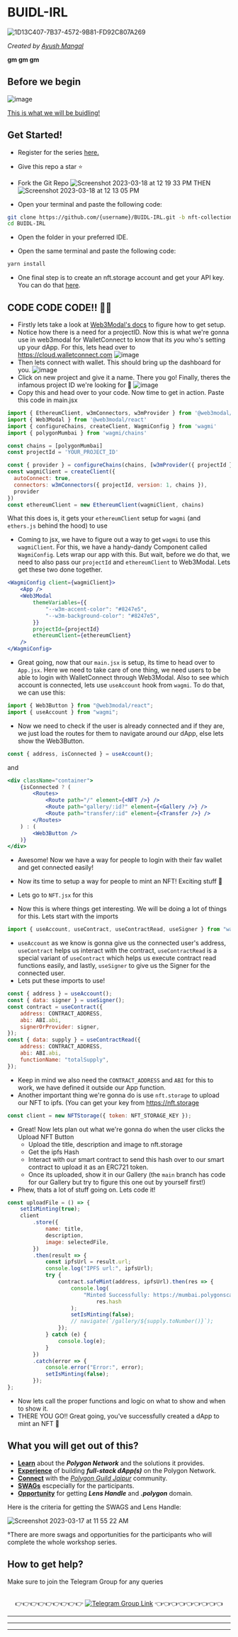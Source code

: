 # BUIDL-IRL

![1D13C407-7B37-4572-9B81-FD92C807A269](https://user-images.githubusercontent.com/79016290/225668652-832dd0e7-2aeb-412d-81ae-9ceceab56d00.GIF)

_Created by [Ayush Mangal](https://twitter.com/0xayushM)_

**gm gm gm**

## Before we begin
![image](https://user-images.githubusercontent.com/26746725/226090712-0f4969b0-cf4d-4188-b455-91f655fe6f60.png)

[This is what we will be buidling!](https://buidl-irl.vercel.app/)


## Get Started!

-   Register for the series [here.](https://lu.ma/buidl-irl)

-   Give this repo a star ⭐️
-   Fork the Git Repo
    ![Screenshot 2023-03-18 at 12 19 33 PM](https://user-images.githubusercontent.com/79016290/226090202-ed4f4c0e-47a7-4921-bc03-5e170c53b0dd.png)
    THEN
    ![Screenshot 2023-03-18 at 12 13 05 PM](https://user-images.githubusercontent.com/79016290/226089921-5056c755-c81e-4085-a27d-79e9743d7a41.png)

-   Open your terminal and paste the following code:

```bash
git clone https://github.com/{username}/BUIDL-IRL.git -b nft-collection-frontend-codealong
cd BUIDL-IRL
```

-   Open the folder in your preferred IDE.

-   Open the same terminal and paste the following code:

```bash
yarn install
```

-   One final step is to create an nft.storage account and get your API key. You
    can do that [here](https://nft.storage/).


## CODE CODE CODE!! 🧑‍💻

- Firstly lets take a look at [Web3Modal's docs](https://docs.walletconnect.com/2.0/web3modal/react/installation) to figure how to get setup.
- Notice how there is a need for a projectID. Now this is what we're gonna use in web3modal for WalletConnect to know that its _you_ who's setting up your dApp. For this, lets head over to https://cloud.walletconnect.com
![image](https://user-images.githubusercontent.com/26746725/226126583-880cf95d-baaf-4ca6-ab51-95b9cb71104f.png)
- Then lets connect with wallet. This should bring up the dashboard for you.
![image](https://user-images.githubusercontent.com/26746725/226126777-27b10f3f-c10f-4ba5-b38c-dc68e26fa948.png)
- Click on new project and give it a name. There you go! Finally, theres the infamous project ID we're looking for 💪
![image](https://user-images.githubusercontent.com/26746725/226127681-7b568fdd-950a-49b5-ba06-5593810db9c9.png)
- Copy this and head over to your code. Now time to get in action. Paste this code in main.jsx
```jsx
import { EthereumClient, w3mConnectors, w3mProvider } from '@web3modal/ethereum'
import { Web3Modal } from '@web3modal/react'
import { configureChains, createClient, WagmiConfig } from 'wagmi'
import { polygonMumbai } from 'wagmi/chains'

const chains = [polygonMumbai]
const projectId = 'YOUR_PROJECT_ID'

const { provider } = configureChains(chains, [w3mProvider({ projectId })])
const wagmiClient = createClient({
  autoConnect: true,
  connectors: w3mConnectors({ projectId, version: 1, chains }),
  provider
})
const ethereumClient = new EthereumClient(wagmiClient, chains)
```
What this does is, it gets your `ethereumClient` setup for `wagmi` (and `ethers.js` behind the hood) to use
- Coming to jsx, we have to figure out a way to get `wagmi` to use this `wagmiClient`. For this, we have a handy-dandy Component called `WagmiConfig`. Lets wrap our app with this. But wait, before we do that, we need to also pass our `projectId` and `ethereumClient` to Web3Modal. Lets get these two done together.
```jsx
<WagmiConfig client={wagmiClient}>
    <App />
    <Web3Modal
        themeVariables={{
            "--w3m-accent-color": "#8247e5",
            "--w3m-background-color": "#8247e5",
        }}
        projectId={projectId}
        ethereumClient={ethereumClient}
    />
</WagmiConfig>
```

- Great going, now that our `main.jsx` is setup, its time to head over to `App.jsx`. Here we need to take care of one thing, we need users to be able to login with WalletConnect through Web3Modal. Also to see which account is connected, lets use `useAccount` hook from `wagmi`. To do that, we can use this:
```jsx
import { Web3Button } from "@web3modal/react";
import { useAccount } from "wagmi";
```

- Now we need to check if the user is already connected and if they are, we just load the routes for them to navigate around our dApp, else lets show the Web3Button.
```jsx
const { address, isConnected } = useAccount();
```
and
```jsx
<div className="container">
    {isConnected ? (
        <Routes>
            <Route path="/" element={<NFT />} />
            <Route path="gallery/:id?" element={<Gallery />} />
            <Route path="transfer/:id" element={<Transfer />} />
        </Routes>
    ) : (
        <Web3Button />
    )}
</div>
```
- Awesome! Now we have a way for people to login with their fav wallet and get connected easily!

- Now its time to setup a way for people to mint an NFT! Exciting stuff 👀
- Lets go to `NFT.jsx` for this
- Now this is where things get interesting. We will be doing a lot of things for this. Lets start with the imports
```jsx
import { useAccount, useContract, useContractRead, useSigner } from "wagmi";
```
- `useAccount` as we know is gonna give us the connected user's address, `useContract` helps us interact with the contract, `useContractRead` is a special variant of `useContract` which helps us execute contract read functions easily, and lastly, `useSigner` to give us the Signer for the connected user.
- Lets put these imports to use!
```jsx
const { address } = useAccount();
const { data: signer } = useSigner();
const contract = useContract({
    address: CONTRACT_ADDRESS,
    abi: ABI.abi,
    signerOrProvider: signer,
});
const { data: supply } = useContractRead({
    address: CONTRACT_ADDRESS,
    abi: ABI.abi,
    functionName: "totalSupply",
});
```
- Keep in mind we also need the `CONTRACT_ADDRESS` and `ABI` for this to work, we have defined it outside our App function.
- Another important thing we're gonna do is use `nft.storage` to upload our NFT to ipfs. (You can get your key from https://nft.storage
```jsx
const client = new NFTStorage({ token: NFT_STORAGE_KEY });
```
- Great! Now lets plan out what we're gonna do when the user clicks the Upload NFT Button
    - Upload the title, description and image to nft.storage
    - Get the ipfs Hash
    - Interact with our smart contract to send this hash over to our smart contract to upload it as an ERC721 token.
    - Once its uploaded, show it in our Gallery (the `main` branch has code for our Gallery but try to figure this one out by yourself first!)
- Phew, thats a lot of stuff going on. Lets code it!
```jsx
const uploadFile = () => {
    setIsMinting(true);
    client
        .store({
            name: title,
            description,
            image: selectedFile,
        })
        .then(result => {
            const ipfsUrl = result.url;
            console.log("IPFS url:", ipfsUrl);
            try {
                contract.safeMint(address, ipfsUrl).then(res => {
                    console.log(
                        "Minted Successfully: https://mumbai.polygonscan.com/tx/" +
                            res.hash
                    );
                    setIsMinting(false);
                    // navigate(`/gallery/${supply.toNumber()}`);
                });
            } catch (e) {
                console.log(e);
            }
        })
        .catch(error => {
            console.error("Error:", error);
            setIsMinting(false);
        });
};
```
- Now lets call the proper functions and logic on what to show and when to show it.
- THERE YOU GO!! Great going, you've successfully created a dApp to mint an NFT 🥳


## What you will get out of this?

-   [**Learn**]() about the **_Polygon Network_** and the solutions it provides.
-   [**Experience**]() of building **_full-stack dApp(s)_** on the Polygon
    Network.
-   [**Connect**]() with the [_Polygon Guild Jaipur_]() community.
-   [**SWAGs**]() escpecially for the participants.
-   [**Opportunity**]() for getting **_Lens Handle_** and **_.polygon_** domain.

Here is the criteria for getting the SWAGS and Lens Handle:

![Screenshot 2023-03-17 at 11 55 22 AM](https://user-images.githubusercontent.com/79016290/225829396-ac811249-6423-44a9-88aa-c8377c1cc6e4.png)

°There are more swags and opportunities for the participants who will complete
the whole workshop series.

## How to get help?

Make sure to join the Telegram Group for any queries

<p align="center">
<br>
👉👉👉👉👉👉👉👉👉 <a href="https://t.me/+cUyVYxFCxP84N2Q1"><img alt="Telegram Group Link" src="https://img.shields.io/badge/Telegram-1DA1F2?style=for-the-badge&logo=telegram&logoColor=white"/><a> 👈👈👈👈👈👈👈👈👈

</p>

---

---

---

